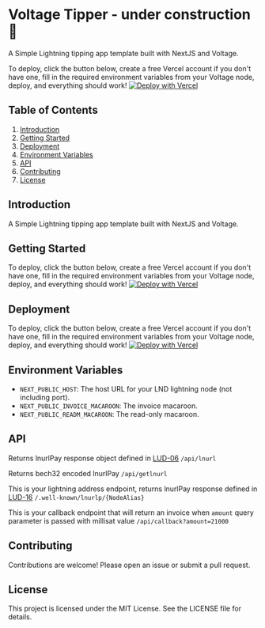 # Voltage Tipper - under construction 🚧
A Simple Lightning tipping app template built with NextJS and Voltage.

To deploy, click the button below, create a free Vercel account if you don't have one, fill in the required environment variables from your Voltage node, deploy, and everything should work!
[![Deploy with Vercel](https://vercel.com/button)](https://vercel.com/new/clone?repository-url=https%3A%2F%2Fgithub.com%2FAustinKelsay%2Fvoltage-tipper&env=NEXT_PUBLIC_HOST,NEXT_PUBLIC_INVOICE_MACAROON,NEXT_PUBLIC_READM_MACAROON&envDescription=The%20host%20url%20for%20your%20lnd%20lightning%20node%20(not%20including%20port)%2C%20the%20invoice%20macaroon%20and%20read%20only%20macaroon.&envLink=https%3A%2F%2Fdocs.voltage.cloud%2Flnd-node-api&project-name=voltage-tipper&repository-name=voltage-tipper)

## Table of Contents
1. [Introduction](#introduction)
2. [Getting Started](#getting-started)
3. [Deployment](#deployment)
4. [Environment Variables](#environment-variables)
5. [API](#api)
6. [Contributing](#contributing)
7. [License](#license)

## Introduction
A Simple Lightning tipping app template built with NextJS and Voltage.

## Getting Started
To deploy, click the button below, create a free Vercel account if you don't have one, fill in the required environment variables from your Voltage node, deploy, and everything should work!
[![Deploy with Vercel](https://vercel.com/button)](https://vercel.com/new/clone?repository-url=https%3A%2F%2Fgithub.com%2FAustinKelsay%2Fvoltage-tipper&env=NEXT_PUBLIC_HOST,NEXT_PUBLIC_INVOICE_MACAROON,NEXT_PUBLIC_READM_MACAROON&envDescription=The%20host%20url%20for%20your%20lnd%20lightning%20node%20(not%20including%20port)%2C%20the%20invoice%20macaroon%20and%20read%20only%20macaroon.&envLink=https%3A%2F%2Fdocs.voltage.cloud%2Flnd-node-api&project-name=voltage-tipper&repository-name=voltage-tipper)

## Deployment
To deploy, click the button below, create a free Vercel account if you don't have one, fill in the required environment variables from your Voltage node, deploy, and everything should work!
[![Deploy with Vercel](https://vercel.com/button)](https://vercel.com/new/clone?repository-url=https%3A%2F%2Fgithub.com%2FAustinKelsay%2Fvoltage-tipper&env=NEXT_PUBLIC_HOST,NEXT_PUBLIC_INVOICE_MACAROON,NEXT_PUBLIC_READM_MACAROON&envDescription=The%20host%20url%20for%20your%20lnd%20lightning%20node%20(not%20including%20port)%2C%20the%20invoice%20macaroon%20and%20read%20only%20macaroon.&envLink=https%3A%2F%2Fdocs.voltage.cloud%2Flnd-node-api&project-name=voltage-tipper&repository-name=voltage-tipper)

## Environment Variables
- `NEXT_PUBLIC_HOST`: The host URL for your LND lightning node (not including port).
- `NEXT_PUBLIC_INVOICE_MACAROON`: The invoice macaroon.
- `NEXT_PUBLIC_READM_MACAROON`: The read-only macaroon.

## API
Returns lnurlPay response object defined in [LUD-06](https://github.com/lnurl/luds/blob/luds/06.md)
`/api/lnurl`

Returns bech32 encoded lnurlPay
`/api/getlnurl`

This is your lightning address endpoint, returns lnurlPay response defined in [LUD-16](https://github.com/lnurl/luds/blob/luds/16.md)
`/.well-known/lnurlp/{NodeAlias}`

This is your callback endpoint that will return an invoice when `amount` query parameter is passed with millisat value
`/api/callback?amount=21000`


## Contributing

Contributions are welcome! Please open an issue or submit a pull request.

## License

This project is licensed under the MIT License. See the LICENSE file for details.

